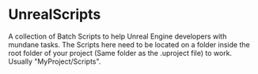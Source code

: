 # UnrealScripts
A collection of Batch Scripts to help Unreal Engine developers with mundane tasks. The Scripts here need to be located on a folder inside the root folder of your project (Same folder as the .uproject file) to work. Usually "MyProject/Scripts".
